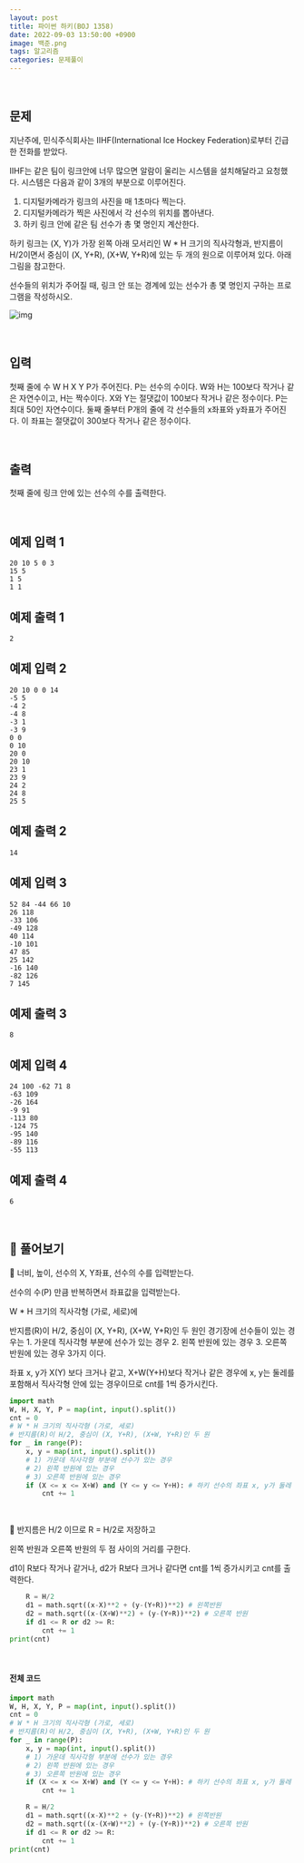 ```yaml
---
layout: post
title: 파이썬 하키(BOJ 1358)
date: 2022-09-03 13:50:00 +0900
image: 백준.png
tags: 알고리즘
categories: 문제풀이
---
```


<br>

## 문제

지난주에, 민식주식회사는 IIHF(International Ice Hockey Federation)로부터 긴급한 전화를 받았다.

IIHF는 같은 팀이 링크안에 너무 많으면 알람이 울리는 시스템을 설치해달라고 요청했다. 시스템은 다음과 같이 3개의 부분으로 이루어진다.

1. 디지털카메라가 링크의 사진을 매 1초마다 찍는다.
2. 디지털카메라가 찍은 사진에서 각 선수의 위치를 뽑아낸다.
3. 하키 링크 안에 같은 팀 선수가 총 몇 명인지 계산한다.

하키 링크는 (X, Y)가 가장 왼쪽 아래 모서리인 W * H 크기의 직사각형과, 반지름이 H/2이면서 중심이 (X, Y+R), (X+W, Y+R)에 있는 두 개의 원으로 이루어져 있다. 아래 그림을 참고한다.

선수들의 위치가 주어질 때, 링크 안 또는 경계에 있는 선수가 총 몇 명인지 구하는 프로그램을 작성하시오.

![img](https://upload.acmicpc.net/6f83923c-f223-4005-b69e-7a7a3365d51c/-/preview/)

<br>

## 입력

첫째 줄에 수 W H X Y P가 주어진다. P는 선수의 수이다. W와 H는 100보다 작거나 같은 자연수이고, H는 짝수이다. X와 Y는 절댓값이 100보다 작거나 같은 정수이다. P는 최대 50인 자연수이다. 둘째 줄부터 P개의 줄에 각 선수들의 x좌표와 y좌표가 주어진다. 이 좌표는 절댓값이 300보다 작거나 같은 정수이다.

<br>

## 출력

첫째 줄에 링크 안에 있는 선수의 수를 출력한다.

<br>

## 예제 입력 1 

```
20 10 5 0 3
15 5
1 5
1 1
```

## 예제 출력 1 

```
2
```

## 예제 입력 2 

```
20 10 0 0 14
-5 5
-4 2
-4 8
-3 1
-3 9
0 0
0 10
20 0
20 10
23 1
23 9
24 2
24 8
25 5
```

## 예제 출력 2 

```
14
```

## 예제 입력 3 

```
52 84 -44 66 10
26 118
-33 106
-49 128
40 114
-10 101
47 85
25 142
-16 140
-82 126
7 145
```

## 예제 출력 3 

```
8
```

## 예제 입력 4 

```
24 100 -62 71 8
-63 109
-26 164
-9 91
-113 80
-124 75
-95 140
-89 116
-55 113
```

## 예제 출력 4 

```
6
```

<br>

## 📝 풀어보기

📌 너비, 높이, 선수의 X, Y좌표, 선수의 수를 입력받는다.

선수의 수(P) 만큼 반복하면서 좌표값을 입력받는다.

W * H 크기의 직사각형 (가로, 세로)에 

반지름(R)이 H/2, 중심이 (X, Y+R), (X+W, Y+R)인 두 원인 경기장에 선수들이 있는 경우는 1. 가운데 직사각형 부분에 선수가 있는 경우 2. 왼쪽 반원에 있는 경우 3. 오른쪽 반원에 있는 경우 3가지 이다.

좌표 x, y가 X(Y) 보다 크거나 같고, X+W(Y+H)보다 작거나 같은 경우에 x, y는 둘레를 포함해서 직사각형 안에 있는 경우이므로 cnt를 1씩 증가시킨다.

``` python
import math
W, H, X, Y, P = map(int, input().split())
cnt = 0
# W * H 크기의 직사각형 (가로, 세로)
# 반지름(R)이 H/2, 중심이 (X, Y+R), (X+W, Y+R)인 두 원
for _ in range(P):
    x, y = map(int, input().split())
    # 1) 가운데 직사각형 부분에 선수가 있는 경우
    # 2) 왼쪽 반원에 있는 경우
    # 3) 오른쪽 반원에 있는 경우
    if (X <= x <= X+W) and (Y <= y <= Y+H): # 하키 선수의 좌표 x, y가 둘레 포함해서 직사각형 안에 있는 경우
        cnt += 1
```

<br>

📌 반지름은 H/2 이므로 R = H/2로 저장하고 

왼쪽 반원과 오른쪽 반원의 두 점 사이의 거리를 구한다.

d1이 R보다 작거나 같거나, d2가 R보다 크거나 같다면 cnt를 1씩 증가시키고 cnt를 출력한다. 

``` python
    R = H/2
    d1 = math.sqrt((x-X)**2 + (y-(Y+R))**2) # 왼쪽반원
    d2 = math.sqrt((x-(X+W)**2) + (y-(Y+R))**2) # 오른쪽 반원
    if d1 <= R or d2 >= R:
        cnt += 1
print(cnt)
```

<br>

#### 전체 코드

``` python
import math
W, H, X, Y, P = map(int, input().split())
cnt = 0
# W * H 크기의 직사각형 (가로, 세로)
# 반지름(R)이 H/2, 중심이 (X, Y+R), (X+W, Y+R)인 두 원
for _ in range(P):
    x, y = map(int, input().split())
    # 1) 가운데 직사각형 부분에 선수가 있는 경우
    # 2) 왼쪽 반원에 있는 경우
    # 3) 오른쪽 반원에 있는 경우
    if (X <= x <= X+W) and (Y <= y <= Y+H): # 하키 선수의 좌표 x, y가 둘레 포함해서 직사각형 안에 있는 경우
        cnt += 1

    R = H/2
    d1 = math.sqrt((x-X)**2 + (y-(Y+R))**2) # 왼쪽반원
    d2 = math.sqrt((x-(X+W)**2) + (y-(Y+R))**2) # 오른쪽 반원
    if d1 <= R or d2 >= R:
        cnt += 1
print(cnt)
```

